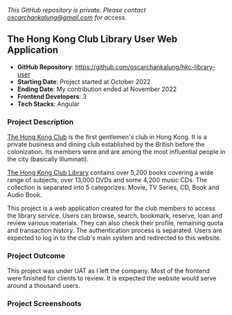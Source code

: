 _This GitHub repository is private. Please contact oscarchankalung@gmail.com for access._

## The Hong Kong Club Library User Web Application

- **GitHub Repository**: https://github.com/oscarchankalung/hkc-library-user
- **Starting Date**: Project started at October 2022
- **Ending Date**: My contribution ended at November 2022
- **Frontend Developers**: 3
- **Tech Stacks**: Angular

### Project Description

[The Hong Kong Club](https://en.wikipedia.org/wiki/Hong_Kong_Club) is the first gentlemen's club in Hong Kong. It is a private business and dining club established by the British before the colonization. Its members were and are among the most influential people in the city (basically Illuminati).

[The Hong Kong Club Library](https://www.thehongkongclub.hk/public/library.html) contains over 5,200 books covering a wide range of subjects, over 13,000 DVDs and some 4,200 music CDs. The collection is separated into 5 categorizes: Movie, TV Series, CD, Book and Audio Book.

This project is a web application created for the club members to access the library service. Users can browse, search, bookmark, reserve, loan and review various materials. They can also check their profile, remaining quota and transaction history. The authentication process is separated. Users are expected to log in to the club's main system and redirected to this website.

### Project Outcome

This project was under UAT as I left the company. Most of the frontend were finished for clients to review. It is expected the website would serve around a thousand users.

### Project Screenshoots

